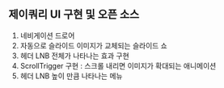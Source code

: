 ## 제이쿼리 UI 구현 및 오픈 소스
1. 네비게이션 드로어
2. 자동으로 슬라이드 이미지가 교체되는 슬라이드 쇼
3. 헤더 LNB 전체가 나타나는 효과 구현
4. ScrollTrigger 구현 : 스크롤 내리면 이미지가 확대되는 애니메이션
5. 헤더 LNB 높이 만큼 나타나는 메뉴
